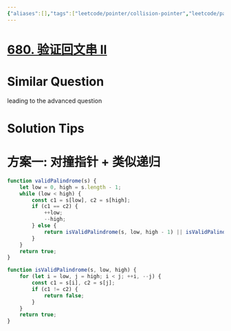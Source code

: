 ```yaml
---
{"aliases":[],"tags":["leetcode/pointer/collision-pointer","leetcode/palindrome","leetcode/dp","leetcode/unsolved"],"review-dates":[],"dg-publish":true,"difficulty":"easy","date-created":"2023-05-26-Fri, 2:13:29 pm","date-modified":"2023-05-26-Fri, 2:17:37 pm","permalink":"/programming/basic/leetcode/680. 验证回文串 II/","dgPassFrontmatter":true}
---
```



# [680. 验证回文串 II](https://leetcode.cn/problems/valid-palindrome-ii/)

# Similar Question

leading to the advanced question

# Solution Tips

# 方案一: 对撞指针 + 类似递归

```js
function validPalindrome(s) {
	let low = 0, high = s.length - 1;
	while (low < high) {
		const c1 = s[low], c2 = s[high];
		if (c1 == c2) {
			++low;
			--high;
		} else {
			return isValidPalindrome(s, low, high - 1) || isValidPalindrome(s, low + 1, high);
		}
	}
	return true;
}

function isValidPalindrome(s, low, high) {
	for (let i = low, j = high; i < j; ++i, --j) {
		const c1 = s[i], c2 = s[j];
		if (c1 != c2) {
			return false;
		}
	}
	return true;
}
```
